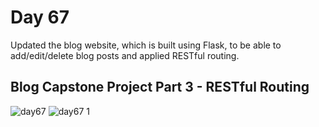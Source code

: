 # Day 67
Updated the blog website, which is built using Flask, to be able to add/edit/delete blog posts and applied RESTful routing.
## Blog Capstone Project Part 3 - RESTful Routing
![day67](https://github.com/diorithaliti/Python/assets/74361197/eb7fceeb-b32b-4bb7-8577-4ffb0f8c05ac)
![day67 1](https://github.com/diorithaliti/Python/assets/74361197/82eb8133-a99e-4440-b0ef-1ac83cfe4552)
